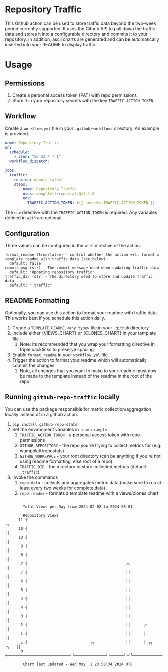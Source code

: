 # Repository Traffic

This Github action can be used to store traffic data beyond the two-week period currently supported.
It uses the Github API to pull down the traffic data and stores it into a configurable directory and commits it to your 
repository. In addition, ascii charts are generated and can be automatically inserted into your README to display traffic.

# Usage
## Permissions
1. Create a personal access token (PAT) with repo permissions
2. Store it in your repository secrets with the key `TRAFFIC_ACTION_TOKEN`

## Workflow
Create a `workflow.yml` file in your `.github/workflows` directory. An example is provided.

```yaml
name: Repository Traffic
on:
  schedule:
    - cron: "55 23 * * 1"
  workflow_dispatch:

jobs:
  traffic:
    runs-on: ubuntu-latest
    steps:
      - name: Repository Traffic
        uses: wumphlett/repostats@v2.1.0
        env:
          TRAFFIC_ACTION_TOKEN: ${{ secrets.TRAFFIC_ACTION_TOKEN }}
```
The `env` directive with the `TRAFFIC_ACTION_TOKEN` is required. Any variables defined in `with` are optional.

## Configuration
Three values can be configured in the `with` directive of the action.
```
format_readme (true/false) - control whether the action will format a template readme with traffic data (see below)
  default: false
commit_msg (str) - The commit message used when updating traffic data
  default: "Updating repository traffic"
traffic_dir (str) - The directory used to store and update traffic data
  default: ".traffic"
```

## README Formatting
Optionally, you can use this action to format your readme with traffic data. This works best if you schedule this action
daily.

1. Create a `TEMPLATE_README.<any type>` file in your `.github` directory
2. Include either {VIEWS_CHART} or {CLONES_CHART} in your template file
   1. Note: its recommended that you wrap your formatting directive in triple backticks to preserve spacing
3. Enable `format_readme` in your `workflow.yml` file
4. Trigger the action to format your readme which will automatically commit the changes
   1. Note, all changes that you want to make to your readme must now be made to the template instead of the readme in the root of the repo

## Running `github-repo-traffic` locally
You can use the package responsible for metric collection/aggregation locally instead of in a github action.

1. `pip install github-repo-stats`
2. Set the environment variables in `.env.example`
   1. `TRAFFIC_ACTION_TOKEN` - a personal access token with repo permissions
   2. `GITHUB_REPOSITORY` - the repo you're trying to collect metrics for (e.g. wumphlett/repostats)
   3. `GITHUB_WORKSPACE` - your root directory (can be anything if you're not using readme formatting, else root of a repo)
   4. `TRAFFIC_DIR` - the directory to store collected metrics (default `.traffic`)
3. Invoke the commands
   1. `repo-data` - collects and aggregates metric data (make sure to run at least every two weeks for complete data)
   2. `repo-readme` - formats a template readme with a views/clones chart

```

        Total Views per Day from 2024-02-02 to 2024-05-01

        Repository Views
      11 ┼                                                                                 ╭╮
      10 ┤                                                                                 ││
      10 ┤                                                                                 ││
       9 ┤                                                                                 ││
       8 ┤                                                                                 ││
       7 ┤                                            ╭╮                                   ││
       7 ┤                                            ││                                   ││
       6 ┤                                            ││                                   ││
       5 ┤                                            ││                                   ││
       4 ┤                                            ││                                   ││
       4 ┤                                            ││                                   ││
       3 ┤                                            ││                                   ││
       2 ┤                                            ││      ╭╮                           ││
       1 ┤                                            ││      ││                           ││
       1 ┤                            ╭╮              ││      ││╭╮                    ╭╮   ││
       0 ┼────────────────────────────╯╰──────────────╯╰──────╯╰╯╰────────────────────╯╰───╯╰──────

        Chart last updated - Wed May  1 23:58:34 2024 UTC
        
```
